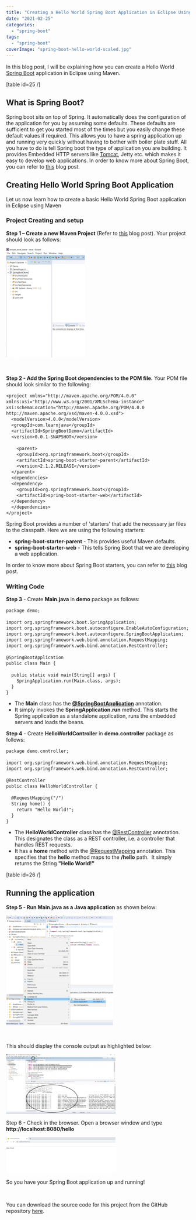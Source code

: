 ```yaml
---
title: "Creating a Hello World Spring Boot Application in Eclipse Using Maven"
date: "2021-02-25"
categories: 
  - "spring-boot"
tags: 
  - "spring-boot"
coverImage: "spring-boot-hello-world-scaled.jpg"
---
```


In this blog post, I will be explaining how you can create a Hello World [Spring Boot](https://click.linksynergy.com/deeplink?id=MnzIZAZNE5Y&mid=39197&murl=https%3A%2F%2Fwww.udemy.com%2Fcourse%2Fspring-5-with-spring-boot-2%2F) application in Eclipse using Maven.

\[table id=25 /\]

## What is Spring Boot?

Spring boot sits on top of Spring. It automatically does the configuration of the application for you by assuming some defaults. These defaults are sufficient to get you started most of the times but you easily change these default values if required. This allows you to have a spring application up and running very quickly without having to bother with boiler plate stuff. All you have to do is tell Spring boot the type of application you are building. It provides Embedded HTTP servers like [Tomcat](https://click.linksynergy.com/deeplink?id=MnzIZAZNE5Y&mid=39197&murl=https%3A%2F%2Fwww.udemy.com%2Fcourse%2Fapache-tomcat-for-beginners-and-advanced%2F), Jetty etc. which makes it easy to develop web applications. In order to know more about Spring Boot, you can refer to [this](https://learnjava.co.in/springboot-what-and-why/) blog post.

## Creating Hello World Spring Boot Application

Let us now learn how to create a basic Hello World Spring Boot application in Eclipse using Maven

### Project Creating and setup

**Step 1 – Create a new Maven Project** (Refer to [this](https://learnjava.co.in/how-to-create-a-maven-project-in-eclipse/) blog post). Your project should look as follows:

[![maven project in eclipse](images/FinishedMavenProject-216x300.png)](https://learnjava.co.in/wp-content/uploads/2019/01/FinishedMavenProject.png)

 

**Step 2 - Add the Spring Boot dependencies to the POM file.** Your POM file should look similar to the following:

```
<project xmlns="http://maven.apache.org/POM/4.0.0" xmlns:xsi="http://www.w3.org/2001/XMLSchema-instance" xsi:schemaLocation="http://maven.apache.org/POM/4.0.0 http://maven.apache.org/xsd/maven-4.0.0.xsd">
  <modelVersion>4.0.0</modelVersion>
  <groupId>com.learnjava</groupId>
  <artifactId>SpringBootDemo</artifactId>
  <version>0.0.1-SNAPSHOT</version>
  
  	<parent>
    <groupId>org.springframework.boot</groupId>
    <artifactId>spring-boot-starter-parent</artifactId>
    <version>2.1.2.RELEASE</version>
  </parent>
  <dependencies>
  <dependency>
    <groupId>org.springframework.boot</groupId>
    <artifactId>spring-boot-starter-web</artifactId>
  </dependency>
  </dependencies>
</project>
```

Spring Boot provides a number of 'starters' that add the necessary jar files to the classpath. Here we are using the following starters:

- **spring-boot-starter-parent** - This provides useful Maven defaults.
- **spring-boot-starter-web** - This tells Spring Boot that we are developing a web application.

In order to know more about Spring Boot starters, you can refer to [this](https://learnjava.co.in/springboot-what-and-why/#SpringBoot_components) blog post.

### Writing Code

**Step 3** - Create **Main.java** in **demo** package as follows:

```
package demo;

import org.springframework.boot.SpringApplication;
import org.springframework.boot.autoconfigure.EnableAutoConfiguration;
import org.springframework.boot.autoconfigure.SpringBootApplication;
import org.springframework.web.bind.annotation.RequestMapping;
import org.springframework.web.bind.annotation.RestController;

@SpringBootApplication
public class Main {

  public static void main(String[] args) {
    SpringApplication.run(Main.class, args);
  }
}

```

- The **Main** class has the [**@SpringBootApplication**](https://learnjava.co.in/the-springbootapplication-annotation-explained/) annotation.
- It simply invokes the **SpringApplication.run** method. This starts the Spring application as a standalone application, runs the embedded servers and loads the beans.

**Step 4** - Create **HelloWorldController** in **demo.controller** package as follows:

```
package demo.controller;

import org.springframework.web.bind.annotation.RequestMapping;
import org.springframework.web.bind.annotation.RestController;

@RestController
public class HelloWorldController {
  
  @RequestMapping("/")
  String home() {
    return "Hello World!";
  }
}

```

- The **HelloWorldController** class has the [@RestController](https://learnjava.co.in/important-spring-mvc-annotations/#RestController) annotation. This designates the class as a REST controller, i.e. a controller that handles REST requests.
- It has a **home** method with the [@RequestMapping](https://learnjava.co.in/important-spring-mvc-annotations/#RequestMapping) annotation. This specifies that the **hello** method maps to the **/hello** path.  It simply returns the String **"Hello World!"**

\[table id=26 /\]

## Running the application

**Step 5 - Run Main.java as a Java application** as shown below:

[![Running the Spring Boot application](images/run-main-293x300.png)](https://learnjava.co.in/wp-content/uploads/2021/01/run-main.png)

 

This should display the console output as highlighted below:

[![Console output in Spring Boot application](images/run-300x162.png)](https://learnjava.co.in/wp-content/uploads/2019/01/run.png)

Step 6 - Check in the browser. Open a browser window and type **http://localhost:8080/hello**

[![hello world in browser](images/running-app-300x97.png)](https://learnjava.co.in/wp-content/uploads/2021/01/running-app.png)

So you have your Spring Boot application up and running!

 

You can download the source code for this project from the GitHub repository [here](https://github.com/learnjavawithreshma/SpringBootDemo).
